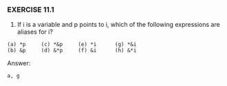 ### EXERCISE 11.1

1.  If i is a variable and p points to i, which of the following expressions are aliases for i?
```
(a) *p     (c) *&p     (e) *i      (g) *&i
(b) &p     (d) &*p     (f) &i      (h) &*i 
```

Answer:
```
a, g 
```
